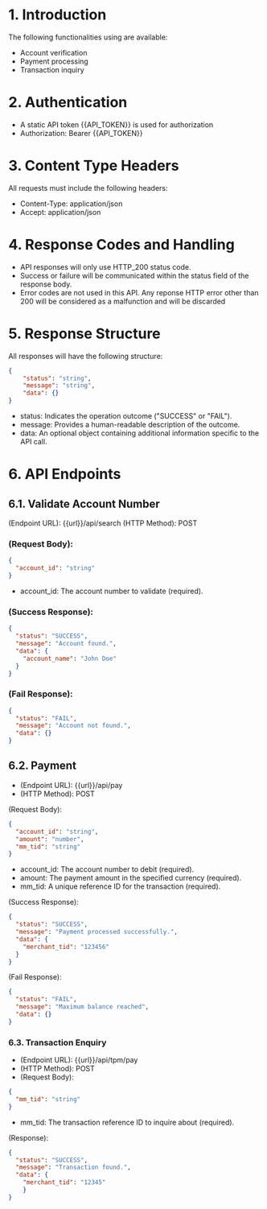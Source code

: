 # 1. Introduction
The following functionalities using are available:
- Account verification
- Payment processing
- Transaction inquiry

# 2. Authentication
- A static API token {{API_TOKEN}} is used for authorization
- Authorization: Bearer {{API_TOKEN}}

# 3. Content Type Headers
All requests must include the following headers:
- Content-Type: application/json
- Accept: application/json

# 4. Response Codes and Handling
- API responses will only use HTTP_200 status code.
- Success or failure will be communicated within the status field of the response body.
- Error codes are not used in this API. Any reponse HTTP error other than 200 will be considered as a malfunction and will be discarded

# 5. Response Structure
All responses will have the following structure:

```json
{
    "status": "string",
    "message": "string",
    "data": {} 
}
```

- status: Indicates the operation outcome ("SUCCESS" or "FAIL").
- message: Provides a human-readable description of the outcome.
- data: An optional object containing additional information specific to the API call.

# 6. API Endpoints
## 6.1. Validate Account Number
(Endpoint URL): {{url}}/api/search
(HTTP Method): POST

### (Request Body):

```json
{
  "account_id": "string"
}
```

- account_id: The account number to validate (required).


### (Success Response):
```json
{
  "status": "SUCCESS",
  "message": "Account found.",
  "data": {
    "account_name": "John Doe" 
  }
}
```
### (Fail Response):
```json
{
  "status": "FAIL",
  "message": "Account not found.",
  "data": {}
}
```

## 6.2. Payment
- (Endpoint URL): {{url}}/api/pay
- (HTTP Method): POST

 (Request Body):

```json
{
  "account_id": "string",
  "amount": "number",
  "mm_tid": "string"
}
```
- account_id: The account number to debit (required).
- amount: The payment amount in the specified currency (required).
- mm_tid: A unique reference ID for the transaction (required).


(Success Response):

```json
{
  "status": "SUCCESS",
  "message": "Payment processed successfully.",
  "data": {
    "merchant_tid": "123456"
  }
}
```

(Fail Response):

```json
{
  "status": "FAIL",
  "message": "Maximum balance reached",
  "data": {}
}
```


### 6.3. Transaction Enquiry
- (Endpoint URL): {{url}}/api/tpm/pay
- (HTTP Method): POST
- (Request Body):

```json
{
  "mm_tid": "string"
}
```

- mm_tid: The transaction reference ID to inquire about (required).


(Response):

```json
{
  "status": "SUCCESS",
  "message": "Transaction found.",
  "data": {
    "merchant_tid": "12345"
    }
}
```

